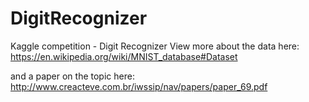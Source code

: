 # DigitRecognizer

Kaggle competition - Digit Recognizer
View more about the data here: </br>
https://en.wikipedia.org/wiki/MNIST_database#Dataset</br>

and a paper on the topic here:</br>
http://www.creacteve.com.br/iwssip/nav/papers/paper_69.pdf</br>


